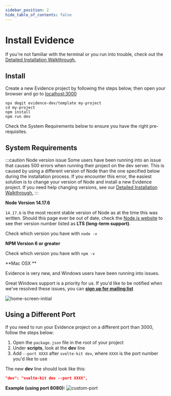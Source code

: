 ```yaml
---
sidebar_position: 2
hide_table_of_contents: false
---
```


# Install Evidence

If you're not familiar with the terminal or you run into trouble, check out the [Detailed Installation Walkthrough.](/walkthroughs/installation)

## Install
Create a new Evidence project by following the steps below, then open your browser and go to [localhost:3000](http://localhost:3000)

```shell
npx degit evidence-dev/template my-project
cd my-project 
npm install 
npm run dev 
```

Check the System Requirements below to ensure you have the right pre-requisites.

## System Requirements 

:::caution Node version issue
Some users have been running into an issue that causes 500 errors when running their project on the dev server. This is caused by using a different version of Node than the one specified below during the installation process. If you encounter this error, the easiest solution is to change your version of Node and install a new Evidence project. If you need help changing versions, see our [Detailed Installation Walkthrough.](/walkthroughs/installation)
:::

**Node Version 14.17.6** 

`14.17.6` is the most recent stable version of Node as at the time this was written. Should this page ever be out of date, check the [Node.js website](https://nodejs.org/en/) to see ther version number listed as **LTS (long-term support)**.

Check which version you have with `node -v` 

**NPM Version 6 or greater** 

Check which version you have with `npm -v` 

**Mac OSX ** 

Evidence is very new, and Windows users have been running into issues. 

Great Windows support is a priority for us. If you'd like to be notified when we've resolved these issues, you can **[sign up for mailing list](http://eepurl.com/htt4ob)**


<div style={{textAlign: 'center'}}>

![home-screen-initial](/img/hello-world-gradient.png)

</div>


## Using a Different Port
If you need to run your Evidence project on a different port than 3000, follow the steps below:

1. Open the `package.json` file in the root of your project
2. Under **scripts**, look at the **dev** line
3. Add `--port XXXX` after `svelte-kit dev`, where `XXXX` is the port number you'd like to use

The new **dev** line should look like this:
```json
"dev": "svelte-kit dev --port XXXX",
```

**Example (using port 8080):**
![custom-port](/img/custom-port.png)